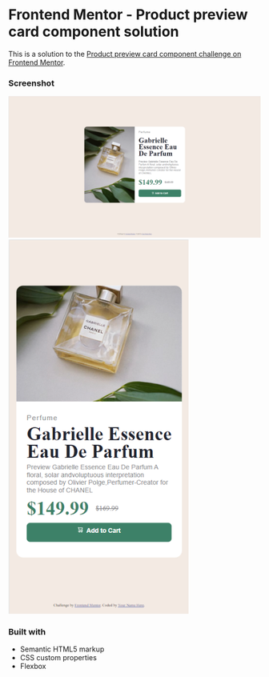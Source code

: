 # Frontend Mentor - Product preview card component solution

This is a solution to the [Product preview card component challenge on Frontend Mentor](https://www.frontendmentor.io/challenges/product-preview-card-component-GO7UmttRfa). 

### Screenshot

[<img src="./screenshots/desktop.PNG" width="720"/>](desktop.png)
[</br>]()
[<img src="./screenshots/mobile.png" width="360"/>](mobile.png)

### Built with

- Semantic HTML5 markup
- CSS custom properties
- Flexbox
